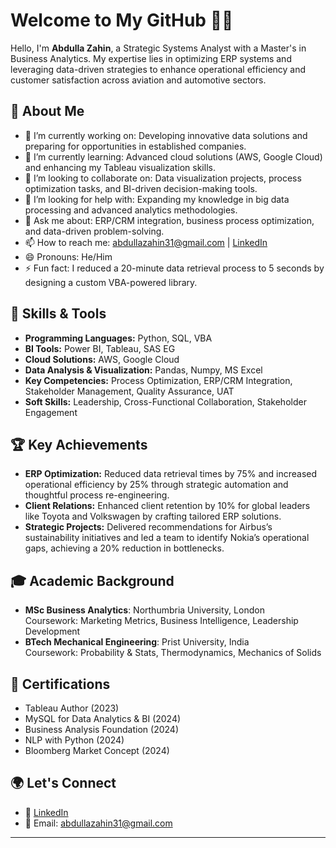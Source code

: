 # Welcome to My GitHub 👨‍💻

Hello, I'm **Abdulla Zahin**, a Strategic Systems Analyst with a Master's in Business Analytics. My expertise lies in optimizing ERP systems and leveraging data-driven strategies to enhance operational efficiency and customer satisfaction across aviation and automotive sectors.

## 🌟 About Me
- 🔭 I’m currently working on: Developing innovative data solutions and preparing for opportunities in established companies.
- 🌱 I’m currently learning: Advanced cloud solutions (AWS, Google Cloud) and enhancing my Tableau visualization skills.
- 👯 I’m looking to collaborate on: Data visualization projects, process optimization tasks, and BI-driven decision-making tools.
- 🤔 I’m looking for help with: Expanding my knowledge in big data processing and advanced analytics methodologies.
- 💬 Ask me about: ERP/CRM integration, business process optimization, and data-driven problem-solving.
- 📫 How to reach me: [abdullazahin31@gmail.com](mailto:abdullazahin31@gmail.com) | [LinkedIn](https://www.linkedin.com/in/abdulla-zahin-b4643315a/)
- 😄 Pronouns: He/Him
- ⚡ Fun fact: I reduced a 20-minute data retrieval process to 5 seconds by designing a custom VBA-powered library.

## 🔧 Skills & Tools
- **Programming Languages:** Python, SQL, VBA  
- **BI Tools:** Power BI, Tableau, SAS EG  
- **Cloud Solutions:** AWS, Google Cloud  
- **Data Analysis & Visualization:** Pandas, Numpy, MS Excel  
- **Key Competencies:** Process Optimization, ERP/CRM Integration, Stakeholder Management, Quality Assurance, UAT  
- **Soft Skills:** Leadership, Cross-Functional Collaboration, Stakeholder Engagement  

## 🏆 Key Achievements
- **ERP Optimization:** Reduced data retrieval times by 75% and increased operational efficiency by 25% through strategic automation and thoughtful process re-engineering.
- **Client Relations:** Enhanced client retention by 10% for global leaders like Toyota and Volkswagen by crafting tailored ERP solutions.
- **Strategic Projects:** Delivered recommendations for Airbus’s sustainability initiatives and led a team to identify Nokia’s operational gaps, achieving a 20% reduction in bottlenecks.

## 🎓 Academic Background
- **MSc Business Analytics**: Northumbria University, London  
  Coursework: Marketing Metrics, Business Intelligence, Leadership Development  
- **BTech Mechanical Engineering**: Prist University, India  
  Coursework: Probability & Stats, Thermodynamics, Mechanics of Solids  

## 🏅 Certifications
- Tableau Author (2023)  
- MySQL for Data Analytics & BI (2024)  
- Business Analysis Foundation (2024)  
- NLP with Python (2024)  
- Bloomberg Market Concept (2024)  


## 🌍 Let's Connect
- 💼 [LinkedIn](https://www.linkedin.com/in/abdulla-zahin-b4643315a/)  
- 📧 Email: [abdullazahin31@gmail.com](mailto:abdullazahin31@gmail.com)  

---

